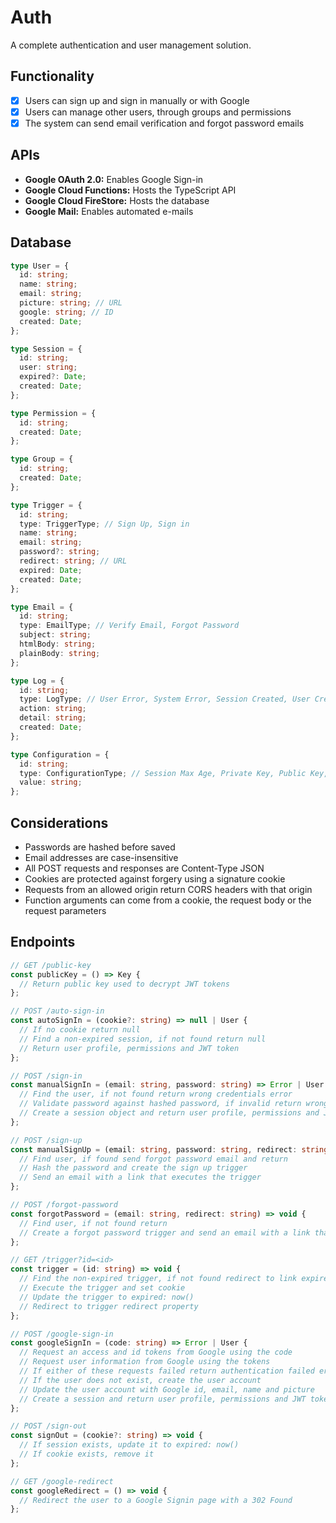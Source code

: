 # Auth
A complete authentication and user management solution.

## Functionality
- [x] Users can sign up and sign in manually or with Google
- [x] Users can manage other users, through groups and permissions
- [x] The system can send email verification and forgot password emails

## APIs
- **Google OAuth 2.0:** Enables Google Sign-in
- **Google Cloud Functions:** Hosts the TypeScript API
- **Google Cloud FireStore:** Hosts the database
- **Google Mail:** Enables automated e-mails

## Database
```typescript
type User = {
  id: string;
  name: string;
  email: string;
  picture: string; // URL
  google: string; // ID
  created: Date;
};

type Session = {
  id: string;
  user: string;
  expired?: Date;
  created: Date;
};

type Permission = {
  id: string;
  created: Date;
};

type Group = {
  id: string;
  created: Date;
};

type Trigger = {
  id: string;
  type: TriggerType; // Sign Up, Sign in
  name: string;
  email: string;
  password?: string;
  redirect: string; // URL
  expired: Date;
  created: Date;
};

type Email = {
  id: string;
  type: EmailType; // Verify Email, Forgot Password
  subject: string;
  htmlBody: string;
  plainBody: string;
};

type Log = {
  id: string;
  type: LogType; // User Error, System Error, Session Created, User Created, Trigger Created, Permission Created, Group Created, Email Sent
  action: string;
  detail: string;
  created: Date;
};

type Configuration = {
  id: string;
  type: ConfigurationType; // Session Max Age, Private Key, Public Key, Minimum Password Length
  value: string;
};
```

## Considerations
- Passwords are hashed before saved
- Email addresses are case-insensitive
- All POST requests and responses are Content-Type JSON
- Cookies are protected against forgery using a signature cookie
- Requests from an allowed origin return CORS headers with that origin
- Function arguments can come from a cookie, the request body or the request parameters

## Endpoints
```typescript
// GET /public-key
const publicKey = () => Key {
  // Return public key used to decrypt JWT tokens
};

// POST /auto-sign-in
const autoSignIn = (cookie?: string) => null | User {
  // If no cookie return null
  // Find a non-expired session, if not found return null
  // Return user profile, permissions and JWT token
};

// POST /sign-in
const manualSignIn = (email: string, password: string) => Error | User {
  // Find the user, if not found return wrong credentials error
  // Validate password against hashed password, if invalid return wrong credentials error
  // Create a session object and return user profile, permissions and JWT token
};

// POST /sign-up
const manualSignUp = (email: string, password: string, redirect: string, name?: string) => void {
  // Find user, if found send forgot password email and return
  // Hash the password and create the sign up trigger
  // Send an email with a link that executes the trigger
};

// POST /forgot-password
const forgotPassword = (email: string, redirect: string) => void {
  // Find user, if not found return
  // Create a forgot password trigger and send an email with a link that executes the trigger
};

// GET /trigger?id=<id>
const trigger = (id: string) => void {
  // Find the non-expired trigger, if not found redirect to link expired page
  // Execute the trigger and set cookie
  // Update the trigger to expired: now()
  // Redirect to trigger redirect property
};

// POST /google-sign-in
const googleSignIn = (code: string) => Error | User {
  // Request an access and id tokens from Google using the code
  // Request user information from Google using the tokens
  // If either of these requests failed return authentication failed error
  // If the user does not exist, create the user account
  // Update the user account with Google id, email, name and picture
  // Create a session and return user profile, permissions and JWT token
};

// POST /sign-out
const signOut = (cookie?: string) => void {
  // If session exists, update it to expired: now()
  // If cookie exists, remove it
};

// GET /google-redirect
const googleRedirect = () => void {
  // Redirect the user to a Google Signin page with a 302 Found
};
```
